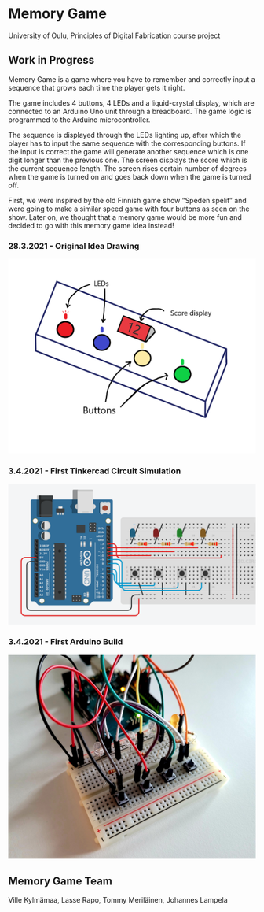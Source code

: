 # Memory Game
University of Oulu, Principles of Digital Fabrication course project

## Work in Progress

Memory Game is a game where you have to remember and correctly input a sequence that grows each time the player gets it right.

The game includes 4 buttons, 4 LEDs and a liquid-crystal display, which are connected to an Arduino Uno unit through a breadboard. The game logic is programmed to the Arduino microcontroller.

The sequence is displayed through the LEDs lighting up, after which the player has to input the same sequence with the corresponding buttons. If the input is correct the game will generate another sequence which is one digit longer than the previous one. The screen displays the score which is the current sequence length. The screen rises certain number of degrees when the game is turned on and goes back down when the game is turned off.

First, we were inspired by the old Finnish game show ”Speden spelit” and were going to make a similar speed game with four buttons as seen on the show. Later on, we thought that a memory game would be more fun and decided to go with this memory game idea instead!

### 28.3.2021 - Original Idea Drawing
![Original idea drawing](https://raw.githubusercontent.com/VilleKylmamaa/DigitalFabrication-MemoryGame/main/Progress%20Images/28.3%20-%20Original%20Idea%20Drawing.png)

### 3.4.2021 - First Tinkercad Circuit Simulation
![Original idea drawing](https://raw.githubusercontent.com/VilleKylmamaa/DigitalFabrication-MemoryGame/main/Progress%20Images/3.4.%20-%20Tinkercad%20Circuit%20Design.png)

### 3.4.2021 - First Arduino Build
![Original idea drawing](https://raw.githubusercontent.com/VilleKylmamaa/DigitalFabrication-MemoryGame/main/Progress%20Images/3.4%20-%20First%20Arduino%20Build.jpg)


## Memory Game Team

Ville Kylmämaa, Lasse Rapo, Tommy Meriläinen, Johannes Lampela
